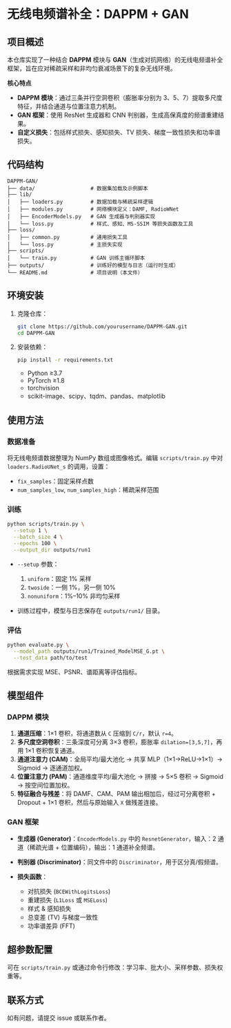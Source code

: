# 无线电频谱补全：DAPPM + GAN

## 项目概述

本仓库实现了一种结合 **DAPPM** 模块与 **GAN**（生成对抗网络）的无线电频谱补全框架，旨在应对稀疏采样和非均匀衰减场景下的复杂无线环境。

**核心特点**

* **DAPPM 模块**：通过三条并行空洞卷积（膨胀率分别为 3、5、7）提取多尺度特征，并结合通道与位置注意力机制。
* **GAN 框架**：使用 ResNet 生成器和 CNN 判别器，生成高保真度的频谱重建结果。
* **自定义损失**：包括样式损失、感知损失、TV 损失、梯度一致性损失和功率谱损失。

## 代码结构

```text
DAPPM-GAN/
├── data/                  # 数据集加载及示例脚本
├── lib/
│   ├── loaders.py         # 数据加载与稀疏采样逻辑
│   ├── modules.py         # 网络模块定义：DAMF, RadioWNet
│   ├── EncoderModels.py   # GAN 生成器与判别器实现
│   └── loss.py            # 样式、感知、MS-SSIM 等损失函数及工具
├── loss/
│   ├── common.py          # 通用损失工具
│   └── loss.py            # 主损失实现
├── scripts/
│   └── train.py           # GAN 训练主循环脚本
├── outputs/               # 训练好的模型与日志（运行时生成）
└── README.md              # 项目说明（本文件）
```

## 环境安装

1. 克隆仓库：

   ```bash
   git clone https://github.com/yourusername/DAPPM-GAN.git
   cd DAPPM-GAN
   ```
2. 安装依赖：

   ```bash
   pip install -r requirements.txt
   ```

   * Python ≥3.7
   * PyTorch ≥1.8
   * torchvision
   * scikit-image、scipy、tqdm、pandas、matplotlib

## 使用方法

### 数据准备

将无线电频谱数据整理为 NumPy 数组或图像格式。编辑 `scripts/train.py` 中对 `loaders.RadioUNet_s` 的调用，设置：

* `fix_samples`：固定采样点数
* `num_samples_low`, `num_samples_high`：稀疏采样范围

### 训练

```bash
python scripts/train.py \
  --setup 1 \
  --batch_size 4 \
  --epochs 100 \
  --output_dir outputs/run1
```

* `--setup` 参数：

  1. `uniform`：固定 1% 采样
  2. `twoside`：一侧 1%，另一侧 10%
  3. `nonuniform`：1%–10% 非均匀采样
* 训练过程中，模型与日志保存在 `outputs/run1/` 目录。

### 评估

```bash
python evaluate.py \
  --model_path outputs/run1/Trained_ModelMSE_G.pt \
  --test_data path/to/test
```

根据需求实现 MSE、PSNR、谱距离等评估指标。

## 模型组件

### DAPPM 模块

1. **通道压缩**：1×1 卷积，将通道数从 `C` 压缩到 `C/r`，默认 `r=4`。
2. **多尺度空洞卷积**：三条深度可分离 3×3 卷积，膨胀率 `dilation=[3,5,7]`，再用 1×1 卷积恢复通道。
3. **通道注意力 (CAM)**：全局平均/最大池化 → 共享 MLP（1×1→ReLU→1×1）→ Sigmoid → 逐通道加权。
4. **位置注意力 (PAM)**：通道维度平均/最大池化 → 拼接 → 5×5 卷积 → Sigmoid → 按空间位置加权。
5. **特征融合与残差**：将 DAMF、CAM、PAM 输出相加后，经过可分离卷积 + Dropout + 1×1 卷积，然后与原始输入 `X` 做残差连接。

### GAN 框架

* **生成器 (Generator)**：`EncoderModels.py` 中的 `ResnetGenerator`，输入：2 通道（稀疏光谱 + 位置编码），输出：1 通道补全频谱。
* **判别器 (Discriminator)**：同文件中的 `Discriminator`，用于区分真/假频谱。
* **损失函数**：

  * 对抗损失 (`BCEWithLogitsLoss`)
  * 重建损失 (`L1Loss` 或 `MSELoss`)
  * 样式 & 感知损失
  * 总变差 (TV) 与梯度一致性
  * 功率谱差异 (FFT)

## 超参数配置

可在 `scripts/train.py` 或通过命令行修改：学习率、批大小、采样参数、损失权重等。

## 联系方式

如有问题，请提交 issue 或联系作者。
